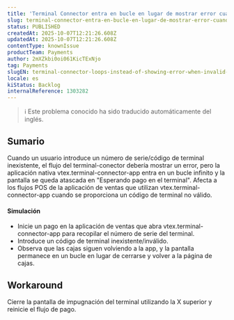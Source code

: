 ```yaml
---
title: 'Terminal Connector entra en bucle en lugar de mostrar error cuando se introduce un código de terminal no válido (Sales App POS)'
slug: terminal-connector-entra-en-bucle-en-lugar-de-mostrar-error-cuando-se-introduce-un-codigo-de-terminal-no-valido-sales-app-pos
status: PUBLISHED
createdAt: 2025-10-07T12:21:26.608Z
updatedAt: 2025-10-07T12:21:26.608Z
contentType: knownIssue
productTeam: Payments
author: 2mXZkbi0oi061KicTExNjo
tag: Payments
slugEN: terminal-connector-loops-instead-of-showing-error-when-invalid-terminal-code-is-entered-sales-app-pos
locale: es
kiStatus: Backlog
internalReference: 1303282
---
```


>ℹ️ Este problema conocido ha sido traducido automáticamente del inglés.

## Sumario


Cuando un usuario introduce un número de serie/código de terminal inexistente, el flujo del terminal-conector debería mostrar un error, pero la aplicación nativa vtex.terminal-connector-app entra en un bucle infinito y la pantalla se queda atascada en "Esperando pago en el terminal".
Afecta a los flujos POS de la aplicación de ventas que utilizan vtex.terminal-connector-app cuando se proporciona un código de terminal no válido.


#### Simulación



- Inicie un pago en la aplicación de ventas que abra vtex.terminal-connector-app para recopilar el número de serie del terminal.
- Introduce un código de terminal inexistente/inválido.
- Observa que las cajas siguen volviendo a la app, y la pantalla permanece en un bucle en lugar de cerrarse y volver a la página de cajas.

## Workaround


Cierre la pantalla de impugnación del terminal utilizando la X superior y reinicie el flujo de pago.



